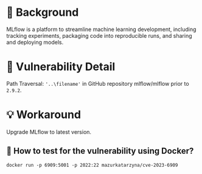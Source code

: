 # :mag_right: Background
MLflow is a platform to streamline machine learning development, including tracking experiments, packaging code into reproducible runs, and sharing and deploying models.

# :bug: Vulnerability Detail
Path Traversal: `'..\filename'` in GitHub repository mlflow/mlflow prior to `2.9.2`.

# :bulb: Workaround
Upgrade MLflow to latest version.

## :whale: How to test for the vulnerability using Docker?
```
docker run -p 6909:5001 -p 2022:22 mazurkatarzyna/cve-2023-6909
```
